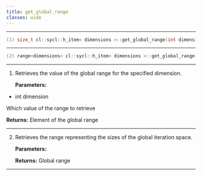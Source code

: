 ```yaml
---
title: get_global_range
classes: wide
---
```



---

```cpp
(1) size_t cl::sycl::h_item< dimensions >::get_global_range(int dimension) const
```

---

```cpp
(2) range<dimensions> cl::sycl::h_item< dimensions >::get_global_range() const
```

---

1. Retrieves the value of the global range for the specified dimension. 

   **Parameters:**

  * int dimension

   Which value of the range to retrieve 

   **Returns:** Element of the global range 

---

2. Retrieves the range representing the sizes of the global iteration space. 

   **Parameters:**

   **Returns:** Global range 

---

